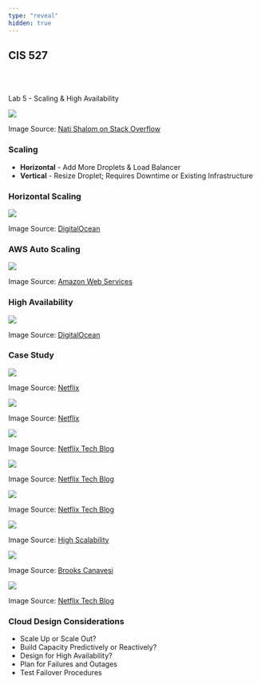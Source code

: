 ```yaml
---
type: "reveal"
hidden: true
---
```

<section>
	<h2>CIS 527</h2><br><br><p>Lab 5 - Scaling & High Availability</p>
</section>
<section>
	<img class="stretch plain" src="/images/scaling_so.png">
	<p class="imagecredit">Image Source: <a href="https://stackoverflow.com/questions/11707879/difference-between-scaling-horizontally-and-vertically-for-databases">Nati Shalom on Stack Overflow</a></p>
</section>
<section>
	<h3>Scaling</h3>
	<ul>
		<li><b>Horizontal</b> - Add More Droplets & Load Balancer</li>
		<li><b>Vertical</b> - Resize Droplet; Requires Downtime or Existing Infrastructure</li>
	</ul>
</section>
<section>
	<h3>Horizontal Scaling</h3>
	<img class="stretch plain" src="/images/doproxy_do.png">
	<p class="imagecredit">Image Source: <a href="https://www.digitalocean.com/community/tutorials/how-to-automate-the-scaling-of-your-web-application-on-digitalocean-1604">DigitalOcean</a></p>
</section>
<section>
	<h3>AWS Auto Scaling</h3>
	<img class="stretch plain" src="/images/scaling_aws.png">
	<p class="imagecredit">Image Source: <a href="https://aws.amazon.com/autoscaling/">Amazon Web Services</a></p>
</section>
<section>
	<h3>High Availability</h3>
	<img class="stretch plain" src="/images/high_available_do.gif">
	<p class="imagecredit">Image Source: <a href="https://www.digitalocean.com/community/tutorials/what-is-high-availability">DigitalOcean</a></p>
</section>
<section>
	<h3>Case Study</h3>
	<img class="stretch plain" src="/images/netflix_logo.png">
	<p class="imagecredit">Image Source: <a href="https://www.netflix.com">Netflix</a></p>
</section>
<section>
	<img class="stretch plain" src="/images/netflix_hours.png">
	<p class="imagecredit">Image Source: <a href="https://media.netflix.com/en/company-blog/completing-the-netflix-cloud-migration">Netflix</a></p>
</section>
<section>
	<img class="stretch plain" src="/images/netflix_daily.png">
	<p class="imagecredit">Image Source: <a href="https://medium.com/netflix-techblog/scryer-netflixs-predictive-auto-scaling-engine-a3f8fc922270">Netflix Tech Blog</a></p>
</section>
<section>
	<img class="stretch plain" src="/images/netflix_scryer.png">
	<p class="imagecredit">Image Source: <a href="https://medium.com/netflix-techblog/scryer-netflixs-predictive-auto-scaling-engine-a3f8fc922270">Netflix Tech Blog</a></p>
</section>
<section>
	<img class="stretch plain" src="/images/netflix_scaled.png">
	<p class="imagecredit">Image Source: <a href="https://medium.com/netflix-techblog/scryer-netflixs-predictive-auto-scaling-engine-a3f8fc922270">Netflix Tech Blog</a></p>
</section>
<section>
	<img class="stretch plain" src="/images/netflix_cache.jpg">
	<p class="imagecredit">Image Source: <a href="http://highscalability.com/blog/2017/12/11/netflix-what-happens-when-you-press-play.html">High Scalability</a></p>
</section>
<section>
	<img class="stretch plain" src="/images/netflix_simian.png">
	<p class="imagecredit">Image Source: <a href="http://brookscanavesi.com/blog/mobile-app-development/technology-trends/chaos-engineering-breaking-things-purpose/">Brooks Canavesi</a></p>
</section>
<section>
	<img class="stretch plain" src="/images/netflix_chaos.png">
	<p class="imagecredit">Image Source: <a href="https://medium.com/netflix-techblog/chaos-engineering-upgraded-878d341f15fa">Netflix Tech Blog</a></p>
</section>
<section>
	<h3>Cloud Design Considerations</h3>
	<ul>
		<li>Scale Up or Scale Out?</li>
		<li>Build Capacity Predictively or Reactively?</li>
		<li>Design for High Availability?</li>
		<li>Plan for Failures and Outages</li>
		<li>Test Failover Procedures</li>
	</ul>
</section>
